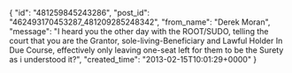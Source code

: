 {
   "id": "481259845243286",
   "post_id": "462493170453287_481209285248342",
   "from_name": "Derek Moran",
   "message": "I heard you the other day with the ROOT/SUDO, telling the court that you are the Grantor, sole-living-Beneficiary and Lawful Holder In Due Course, effectively only leaving one-seat left for them to be the Surety as i understood it?",
   "created_time": "2013-02-15T10:01:29+0000"
 }
